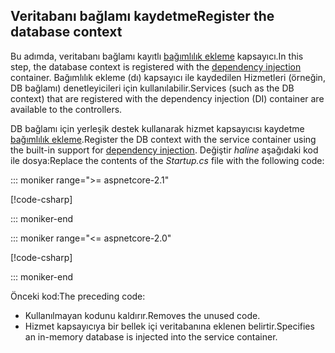 ## <a name="register-the-database-context"></a><span data-ttu-id="4c372-101">Veritabanı bağlamı kaydetme</span><span class="sxs-lookup"><span data-stu-id="4c372-101">Register the database context</span></span>

<span data-ttu-id="4c372-102">Bu adımda, veritabanı bağlamı kayıtlı [bağımlılık ekleme](xref:fundamentals/dependency-injection) kapsayıcı.</span><span class="sxs-lookup"><span data-stu-id="4c372-102">In this step, the database context is registered with the [dependency injection](xref:fundamentals/dependency-injection) container.</span></span> <span data-ttu-id="4c372-103">Bağımlılık ekleme (dı) kapsayıcı ile kaydedilen Hizmetleri (örneğin, DB bağlamı) denetleyicileri için kullanılabilir.</span><span class="sxs-lookup"><span data-stu-id="4c372-103">Services (such as the DB context) that are registered with the dependency injection (DI) container are available to the controllers.</span></span>

<span data-ttu-id="4c372-104">DB bağlamı için yerleşik destek kullanarak hizmet kapsayıcısı kaydetme [bağımlılık ekleme](xref:fundamentals/dependency-injection).</span><span class="sxs-lookup"><span data-stu-id="4c372-104">Register the DB context with the service container using the built-in support for [dependency injection](xref:fundamentals/dependency-injection).</span></span> <span data-ttu-id="4c372-105">Değiştir *haline* aşağıdaki kod ile dosya:</span><span class="sxs-lookup"><span data-stu-id="4c372-105">Replace the contents of the *Startup.cs* file with the following code:</span></span>

::: moniker range=">= aspnetcore-2.1"

[!code-csharp[](../../tutorials/first-web-api/samples/2.1/TodoApi/Startup.cs?highlight=3,5,13-14)]

::: moniker-end

::: moniker range="<= aspnetcore-2.0"

[!code-csharp[](../../tutorials/first-web-api/samples/2.0/TodoApi/Startup.cs?highlight=2,4,12-13)]

::: moniker-end  

<span data-ttu-id="4c372-106">Önceki kod:</span><span class="sxs-lookup"><span data-stu-id="4c372-106">The preceding code:</span></span>

* <span data-ttu-id="4c372-107">Kullanılmayan kodunu kaldırır.</span><span class="sxs-lookup"><span data-stu-id="4c372-107">Removes the unused code.</span></span>
* <span data-ttu-id="4c372-108">Hizmet kapsayıcıya bir bellek içi veritabanına eklenen belirtir.</span><span class="sxs-lookup"><span data-stu-id="4c372-108">Specifies an in-memory database is injected into the service container.</span></span>
